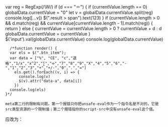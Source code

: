 var reg = RegExp(/\W/)
      if (d === "＝") {
        if (currentValue.length == 0)
          globalData.currentValue = "0"
        let v = globalData.currentValue.split(reg)
        console.log([...v])
        $(".result > span").text(123)
      }
      if (currentValue.length > 0 && d.match(reg) && currentValue[currentValue.length - 1].match(reg)) {
        return
      }
      else {
        currentValue = currentValue.length > 0 ? currentValue + d : d
        globalData.currentValue = currentValue
      }
      $('input').val(globalData.currentValue)
      console.log(globalData.currentValue)


      /*function render() {
      var els = $(".btn_item");
      var data = ["%", "CE", "c","退格","1/x","x^2","∑","➗","7","8","9","X","4","5","6","-","1","2","3","+","+/-","0",".","="]
        els.get().forEach((v, i) => {
          console.log(v)
          $(v).attr("data-a", data[i])
        })
      console.log(els)
    }*/

    meta第二行的限制有问题。第一个报错只你把unsafe-eval作为一个指令名是不对的，它是src类型资源的一个限制值；第二个报错指你的script-src中没有unsafe-eval这个值。
应改为：


<meta http-equiv="Content-Security-Policy" content="default-src 'self' data: gap: https://ssl.gstatic.com; style-src 'self' 'unsafe-inline'; media-src *;connect-src *;script-src * 'unsafe-inline' 'unsafe-eval';">